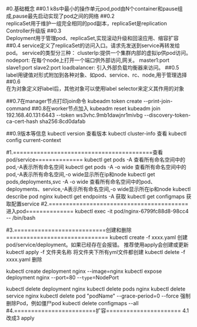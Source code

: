 #0.基础概念 
##0.1
    k8s中最小的操作单元pod,pod由N个container和pause组成,pause最先启动实现了pod之间的网络
##0.2   
    replicaSet用于维护一组完全相同的pod副本，replicaSet是replication Controller升级版
##0.3   
    Deployment用于管理pod、replicaSet,实现滚动升级和回滚应用、缩容扩容
##0.4
    service定义了replicaSet的访问入口。请求先发送到service再转发给pod。
    service的类型分三种：
        clusterIp:提供一个集群内部的虚拟ip供pod访问。  
        nodeport: 在每个node上打开一个端口供外部访问,网关。 master1:port  slave1:port slave2:port
        loadbalancer: 引入外部负载均衡器来访问。
##0.5   
    label用键值对形式附加到各种对象、如pod、service、rc、node,用于管理选择
##0.6   
    在为对象定义好label后，其他对象可以使用label selector来定义其作用的对象
   
##0.7在manager节点打印join命令
    kubeadm token create --print-join-command
##0.8在worker节点加入
    kubeadm reset
    kubeadm join 192.168.40.131:6443 --token ws3vhc.9mb1dawjnr1mivbg --discovery-token-ca-cert-hash sha256:8cd0dafab


##0.9版本等信息
    kubectl version  查看版本
    kubectl cluster-info  查看
    kubectl config current-context

#1.=========================================查看pod/service==============
kubectl get pods       -A               查看所有命名空间中的pod,-A表示所有命名空间
kubectl get pods       -A -o wide       查看所有命名空间中的pod,-A表示所有命名空间,-o wide显示所在ip和node
kubectl get pods,deployments,svc  -A -o wide       查看所有命名空间中的pod、deployments、service,-A表示所有命名空间,-o wide显示所在ip和node
kubectl describe pod nginx
kubectl get endpoints -A  获取
kubectl get configmaps  获取配置service
#2.=========================================进入pod==============
kubectl exec -it pod/nginx-6799fc88d8-98cc4  -- /bin/bash


#3.===========================创建和删除==============================
kubectl create -f xxxx.yaml   创建pod/service/deployment。如果已经存在会报错。 推荐使用apply会创建或更新
kubectl apply -f 文件夹名称   将文件夹下所有yml文件都创建
kubectl delete -f xxxx.yaml   删除

kubectl create deployment nginx --image=nginx
kubectl expose deployment nginx --port=80 --``type``=NodePort

kubectl delete deployment nginx
kubectl delete pods nginx
kubectl delete service nginx
kubectl delete pod "podName" --grace-period=0 --force  强制删除Pod，例如僵尸pod
kubectl delete configmaps --all 
#4.========================扩容======================
4.1改成3   apply

